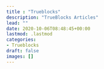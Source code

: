 ```yaml
---
title : "Trueblocks"
description: "TrueBlocks Articles"
lead: ""
date: 2020-10-06T08:48:45+00:00
lastmod: .lastmod
categories:
- Trueblocks
draft: false
images: []
---
```

